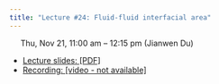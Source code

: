 ```yaml
---
title: "Lecture #24: Fluid-fluid interfacial area"
---
```


&nbsp;&nbsp;&nbsp;&nbsp;&nbsp;Thu, Nov 21, 11:00 am – 12:15 pm (Jianwen Du)

- [Lecture slides: [PDF]](../assets/lecture_slides/Lecture_24_(11-21-2024).pdf) 
- [Recording: [video - not available]]()
